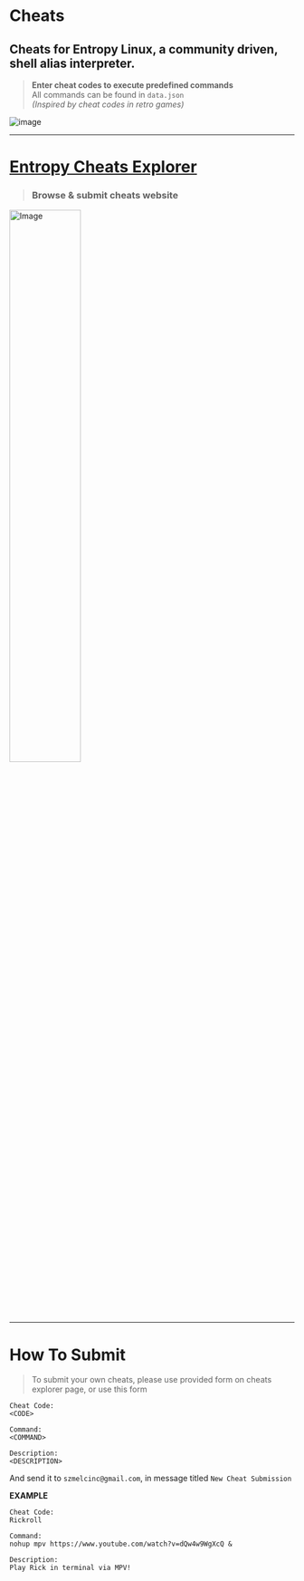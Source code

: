 # Cheats
## Cheats for Entropy Linux, a community driven, shell alias interpreter.
> **Enter cheat codes to execute predefined commands** \
> All commands can be found in `data.json` \
*(Inspired by cheat codes in retro games)*

![image](https://github.com/user-attachments/assets/472796f3-8fde-4cf0-8650-5090e82a11c0)

---

# [Entropy Cheats Explorer](https://entropy-linux.github.io/cheats/)
> ### Browse & submit cheats website
<img src="https://github.com/user-attachments/assets/71b12ccc-2764-4970-9984-ba86850c5f10" style="width: 50%; height: auto;" alt="Image">

---

# How To Submit
> To submit your own cheats, please use provided form on cheats explorer page, or use this form
```
Cheat Code:
<CODE>

Command:
<COMMAND>

Description:
<DESCRIPTION>
```
And send it to `szmelcinc@gmail.com`, in message titled `New Cheat Submission`

**EXAMPLE**
```
Cheat Code:
Rickroll

Command:
nohup mpv https://www.youtube.com/watch?v=dQw4w9WgXcQ & 

Description:
Play Rick in terminal via MPV!
```
